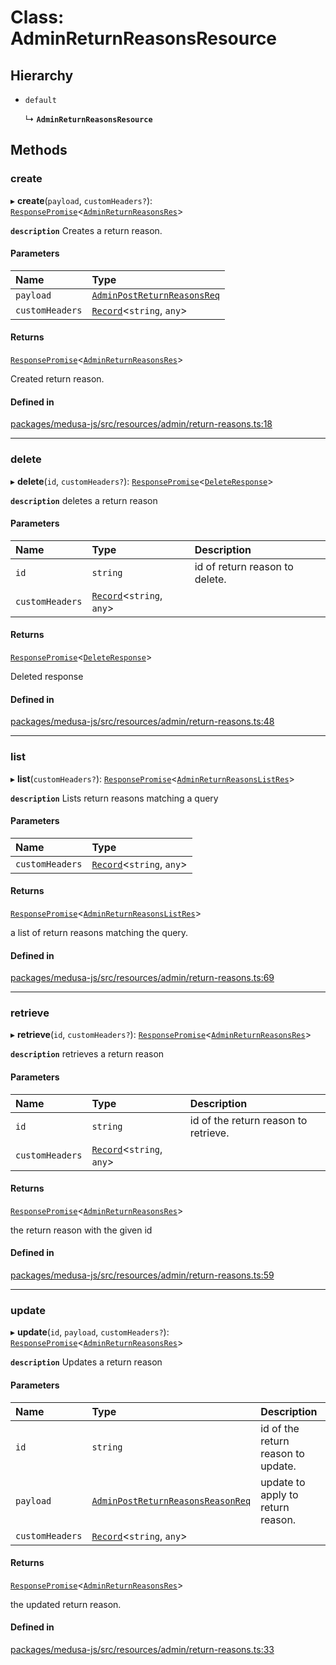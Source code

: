 # Class: AdminReturnReasonsResource

## Hierarchy

- `default`

  ↳ **`AdminReturnReasonsResource`**

## Methods

### create

▸ **create**(`payload`, `customHeaders?`): [`ResponsePromise`](../modules/internal.md#responsepromise)<[`AdminReturnReasonsRes`](../modules/internal.md#adminreturnreasonsres)\>

**`description`** Creates a return reason.

#### Parameters

| Name | Type |
| :------ | :------ |
| `payload` | [`AdminPostReturnReasonsReq`](internal.AdminPostReturnReasonsReq.md) |
| `customHeaders` | [`Record`](../modules/internal.md#record)<`string`, `any`\> |

#### Returns

[`ResponsePromise`](../modules/internal.md#responsepromise)<[`AdminReturnReasonsRes`](../modules/internal.md#adminreturnreasonsres)\>

Created return reason.

#### Defined in

[packages/medusa-js/src/resources/admin/return-reasons.ts:18](https://github.com/medusajs/medusa/blob/2eb2126f/packages/medusa-js/src/resources/admin/return-reasons.ts#L18)

___

### delete

▸ **delete**(`id`, `customHeaders?`): [`ResponsePromise`](../modules/internal.md#responsepromise)<[`DeleteResponse`](../modules/internal.md#deleteresponse)\>

**`description`** deletes a return reason

#### Parameters

| Name | Type | Description |
| :------ | :------ | :------ |
| `id` | `string` | id of return reason to delete. |
| `customHeaders` | [`Record`](../modules/internal.md#record)<`string`, `any`\> |  |

#### Returns

[`ResponsePromise`](../modules/internal.md#responsepromise)<[`DeleteResponse`](../modules/internal.md#deleteresponse)\>

Deleted response

#### Defined in

[packages/medusa-js/src/resources/admin/return-reasons.ts:48](https://github.com/medusajs/medusa/blob/2eb2126f/packages/medusa-js/src/resources/admin/return-reasons.ts#L48)

___

### list

▸ **list**(`customHeaders?`): [`ResponsePromise`](../modules/internal.md#responsepromise)<[`AdminReturnReasonsListRes`](../modules/internal.md#adminreturnreasonslistres)\>

**`description`** Lists return reasons matching a query

#### Parameters

| Name | Type |
| :------ | :------ |
| `customHeaders` | [`Record`](../modules/internal.md#record)<`string`, `any`\> |

#### Returns

[`ResponsePromise`](../modules/internal.md#responsepromise)<[`AdminReturnReasonsListRes`](../modules/internal.md#adminreturnreasonslistres)\>

a list of return reasons matching the query.

#### Defined in

[packages/medusa-js/src/resources/admin/return-reasons.ts:69](https://github.com/medusajs/medusa/blob/2eb2126f/packages/medusa-js/src/resources/admin/return-reasons.ts#L69)

___

### retrieve

▸ **retrieve**(`id`, `customHeaders?`): [`ResponsePromise`](../modules/internal.md#responsepromise)<[`AdminReturnReasonsRes`](../modules/internal.md#adminreturnreasonsres)\>

**`description`** retrieves a return reason

#### Parameters

| Name | Type | Description |
| :------ | :------ | :------ |
| `id` | `string` | id of the return reason to retrieve. |
| `customHeaders` | [`Record`](../modules/internal.md#record)<`string`, `any`\> |  |

#### Returns

[`ResponsePromise`](../modules/internal.md#responsepromise)<[`AdminReturnReasonsRes`](../modules/internal.md#adminreturnreasonsres)\>

the return reason with the given id

#### Defined in

[packages/medusa-js/src/resources/admin/return-reasons.ts:59](https://github.com/medusajs/medusa/blob/2eb2126f/packages/medusa-js/src/resources/admin/return-reasons.ts#L59)

___

### update

▸ **update**(`id`, `payload`, `customHeaders?`): [`ResponsePromise`](../modules/internal.md#responsepromise)<[`AdminReturnReasonsRes`](../modules/internal.md#adminreturnreasonsres)\>

**`description`** Updates a return reason

#### Parameters

| Name | Type | Description |
| :------ | :------ | :------ |
| `id` | `string` | id of the return reason to update. |
| `payload` | [`AdminPostReturnReasonsReasonReq`](internal.AdminPostReturnReasonsReasonReq.md) | update to apply to return reason. |
| `customHeaders` | [`Record`](../modules/internal.md#record)<`string`, `any`\> |  |

#### Returns

[`ResponsePromise`](../modules/internal.md#responsepromise)<[`AdminReturnReasonsRes`](../modules/internal.md#adminreturnreasonsres)\>

the updated return reason.

#### Defined in

[packages/medusa-js/src/resources/admin/return-reasons.ts:33](https://github.com/medusajs/medusa/blob/2eb2126f/packages/medusa-js/src/resources/admin/return-reasons.ts#L33)
